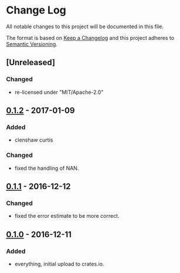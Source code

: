 # Change Log
All notable changes to this project will be documented in this file.

The format is based on [Keep a Changelog](http://keepachangelog.com/)
and this project adheres to [Semantic Versioning](http://semver.org/).

## [Unreleased]
### Changed
- re-licensed under "MIT/Apache-2.0"

## [0.1.2] - 2017-01-09
### Added
- clenshaw curtis

### Changed
- fixed the handling of NAN.

## [0.1.1] - 2016-12-12
### Changed
- fixed the error estimate to be more correct.

## [0.1.0] - 2016-12-11
### Added
- everything, initial upload to crates.io.

[0.1.2]: https://github.com/Eh2406/quadrature/tree/0.1.2
[0.1.1]: https://github.com/Eh2406/quadrature/tree/0.1.1
[0.1.0]: https://github.com/Eh2406/quadrature/tree/0.1.0
